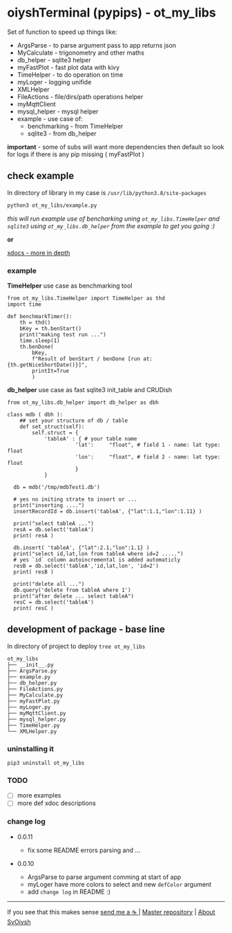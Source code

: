 # oiyshTerminal (pypips) -  ot_my_libs

  Set of function to speed up things like:

  * ArgsParse - to parse argument pass to app returns json
  * MyCalculate - trigonometry and other maths
  * db_helper - sqlite3 helper
  * myFastPlot - fast plot data with kivy
  * TimeHelper - to do operation on time 
  * myLoger - logging unifide 
  * XMLHelper
  * FileActions - file/dirs/path operations helper
  * myMqttClient
  * mysql_helper - mysql helper
  * example - use case of:
    * benchmarking - from TimeHelper
    * sqlite3 - from db_helper
    
  **important** - some of subs will want more dependencies then default so look for logs if there is any pip missing ( myFastPlot )
  
## check example

  In directory of library in my case is `/usr/lib/python3.8/site-packages`
    
  ```bash
  python3 ot_my_libs/example.py
  ```
  *this will run example use of bencharking uning `ot_my_libs.TimeHelper` and `sqlite3` using `ot_my_libs.db_helper` from the example to get you going :)*
	
  **or**
	
  [xdocs - more in depth](https://github.com/yOyOeK1/oiyshTerminal/tree/main/OTPIPS/ot_my_libs/README_xdoc.md)


### example 
  
  **TimeHelper** use case as benchmarking tool

  ```python3
  from ot_my_libs.TimeHelper import TimeHelper as thd
  import time

  def benchmarkTimer():
      th = thd()
      bKey = th.benStart()
      print("making test run ...")
      time.sleep(1)
      th.benDone(
          bKey,
          f"Result of benStart / benDone [run at:{th.getNiceShortDate()}]", 
          printIt=True 
          )
  ```
  
  **db_helper** use case as fast sqlite3 init_table and CRUDish
  
  ```python3
  from ot_my_libs.db_helper import db_helper as dbh
  
  class mdb ( dbh ):
      ## set your structure of db / table
      def set_struct(self):
          self.struct = {
              'tableA' : { # your table name
                        'lat':     "float", # field 1 - name: lat type: float
                        'lon':     "float", # field 2 - name: lat type: float
                        }
              }
              
    db = mdb('/tmp/mdbTest1.db')

    # yes no initing strate to insert or ...
    print("inserting ....")
    insertRecordId = db.insert('tableA', {"lat":1.1,"lon":1.11} )

    print("select tableA ...")
    resA = db.select('tableA')
    print( resA )

    db.insert( 'tableA', {"lat":2.1,"lon":1.1} )
    print("select id,lat,lon from tableA where id=2 .....")
    # yes `id` column autoincremental is added automaticly 
    resB = db.select('tableA','id,lat,lon', 'id=2')
    print( resB )

    print("delete all ...")
    db.query('delete from tableA where 1')
    print("after delete ... select tableA")
    resC = db.select('tableA')
    print( resC )

  ```

## development of package - base line

  In directory of project to deploy `tree ot_my_libs`

  ```shell
  ot_my_libs
  ├── __init__.py
  ├── ArgsParse.py
  ├── example.py
  ├── db_helper.py
  ├── FileActions.py
  ├── MyCalculate.py
  ├── myFastPlot.py
  ├── myLoger.py
  ├── myMqttClient.py
  ├── mysql_helper.py
  ├── TimeHelper.py
  └── XMLHelper.py
  ```

### uninstalling it

  ```shell
  pip3 uninstall ot_my_libs
  ```

### TODO 
  
  - [ ] more examples
  - [ ] more def xdoc descriptions

### change log

 * 0.0.11
   - fix some README errors parsing and ... 

 * 0.0.10
   - ArgsParse to parse argument comming at start of app
   - myLoger have more colors to select and new `defColor` argument
   - add `change log` in README :)
    
    

---

If you see that this makes sense [ send me a ☕ ](https://ko-fi.com/B0B0DFYGS) | [Master repository](https://github.com/yOyOeK1/oiyshTerminal) | [About SvOiysh](https://www.youtube.com/@svoiysh)

